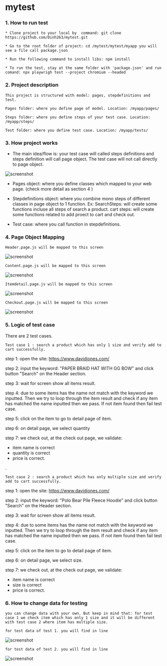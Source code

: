 # mytest
### 1. How to run test
    * Clone project to your local by  command: git clone https://github.com/Dinh263/mytest.git

    * Go to the root folder of project: cd /mytest/mytest/myapp you will see a file call package.json

    * Run the following command to install libs: npm install

    * To run the test, stay at the same folder with 'package.json' and run comand: npx playwrigh test --project chromium --headed

### 2. Project description
    This project is structured with model: pages, stepdefinitions and test. 

    Pages folder: where you define page of model. Location: /myapp/pages/

    Steps folder: where you define steps of your test case. Location: /myapp/steps/

    Test folder: where you define test case. Location: /myapp/tests/

### 3. How project works
* The main idea/flow is: your test case will called steps definitions and steps definition will call page object. The test case will not call directly to page object.

![screenshot](./myapp/images/1.png)

* Pages object: where you define classes which mapped to your web page. (check more detail as section 4 )

* Stepdefinitions object: where you combine mono steps of different classes in page object to 1 function. Ex:       SearchSteps: will create some functions incluse all steps of search a product.
cart steps: will create some functions related to add proect to cart and check out.

* Test case: where you call function in stepdefinitions.

### 4. Page Object Mapping
    Header.page.js will be mapped to this screen

![screenshot](./myapp/images/2.png)

    Content.page.js will be mapped to this screen 

![screenshot](./myapp/images/3.png)

    Itemdetail.page.js will be mapped to this screen

![screenshot](./myapp/images/4.png)

    Checkout.page.js will be mapped to this screen

![screenshot](./myapp/images/5.png)

### 5. Logic of test case
There are 2 test cases.

    Test case 1 : search a product which has only 1 size and verify add to cart successfully.

step 1: open the site: https://www.davidjones.com/

step 2: input the keyword: "PAPER BRAID HAT WITH GG BOW" and click button "Search" on the Header section.

step 3: wait for screen show all items result.

step 4: due to some items has the name not match with the keyword we inputted. Then we try to loop through the item result and check if any item has matched the name inputted then we pass. If not item found then fail test case.

step 5: click on the item to go to detail page of item.

step 6: on detail page, we select quantity 

step 7: we check out, at the check out page, we validate: 
* item name is correct
* quantity is correct 
* price is correct.


.

    Test case 2 : search a product which has only multiple size and verify add to cart successfully.

step 1: open the site: https://www.davidjones.com/

step 2: input the keyword: "Polo Bear Pile Fleece Hoodie" and click button "Search" on the Header section.

step 3: wait for screen show all items result.

step 4: due to some items has the name not match with the keyword we inputted. Then we try to loop through the item result and check if any item has matched the name inputted then we pass. If not item found then fail test case.

step 5: click on the item to go to detail page of item.

step 6: on detail page, we select size. 

step 7: we check out, at the check out page, we validate: 
* item name is correct
* size is correct 
* price is correct.

### 6. How to change data for testing
    you can change data with your own. But keep in mind that: for test case 1 we check item which has only 1 size and it will be different with test case 2 where item has multiple size.

    for test data of test 1. you will find in line 

![screenshot](./myapp/images/6.png)

    for test data of test 2. you will find in line 

![screenshot](./myapp/images/7.png)